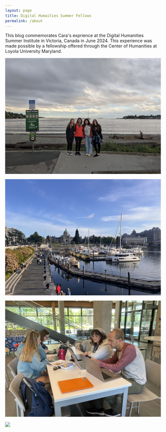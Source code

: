 ```yaml
---
layout: page
title: Digital Humaities Summer Fellows
permalink: /about
---
```


This blog commemorates Cara's exprience at the Digital Humanities Summer Institute in Victoria, Canada in June 2024. This experience was made possible by a fellowship offered through the Center of Humanities at Loyola University Maryland. 

![](/assets/image/groupphoto.png)

![](/assets/image/victoriaport.png)

![](/assets/image/teamwork.png)

![](/assets/image/oracas.png)





